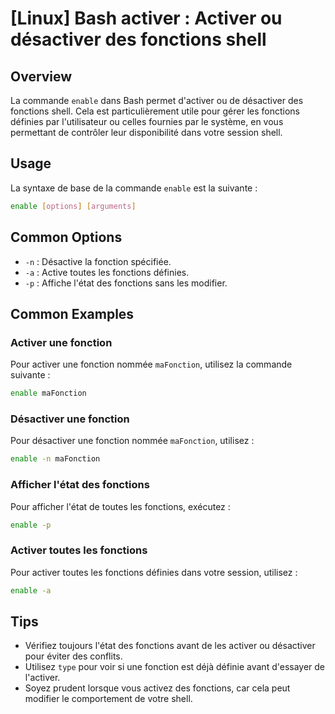 # [Linux] Bash activer : Activer ou désactiver des fonctions shell

## Overview
La commande `enable` dans Bash permet d'activer ou de désactiver des fonctions shell. Cela est particulièrement utile pour gérer les fonctions définies par l'utilisateur ou celles fournies par le système, en vous permettant de contrôler leur disponibilité dans votre session shell.

## Usage
La syntaxe de base de la commande `enable` est la suivante :

```bash
enable [options] [arguments]
```

## Common Options
- `-n` : Désactive la fonction spécifiée.
- `-a` : Active toutes les fonctions définies.
- `-p` : Affiche l'état des fonctions sans les modifier.

## Common Examples

### Activer une fonction
Pour activer une fonction nommée `maFonction`, utilisez la commande suivante :

```bash
enable maFonction
```

### Désactiver une fonction
Pour désactiver une fonction nommée `maFonction`, utilisez :

```bash
enable -n maFonction
```

### Afficher l'état des fonctions
Pour afficher l'état de toutes les fonctions, exécutez :

```bash
enable -p
```

### Activer toutes les fonctions
Pour activer toutes les fonctions définies dans votre session, utilisez :

```bash
enable -a
```

## Tips
- Vérifiez toujours l'état des fonctions avant de les activer ou désactiver pour éviter des conflits.
- Utilisez `type` pour voir si une fonction est déjà définie avant d'essayer de l'activer.
- Soyez prudent lorsque vous activez des fonctions, car cela peut modifier le comportement de votre shell.